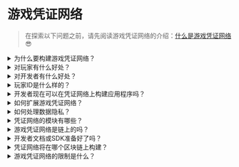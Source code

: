 # 游戏凭证网络

> 在探索以下问题之前，请先阅读游戏凭证网络的介绍：[什么是游戏凭证网络](gaming-credential-network.md#what-is-a-gaming-credential-network "mention") :sunglasses:

<details>

<summary>为什么要构建游戏凭证网络？</summary>

在当今社会，休闲时间越来越丰富，玩家们花费了大量时间沉浸在游戏世界中。然而，从这些经历中产生的数据往往被低估，并分散在多个游戏中。XBorg认识到玩家时间的价值，并致力于使他们的数据有意义和有价值。可以将其视为游戏[**去中心化标识符（DID）**](https://www.w3.org/TR/did-core/)系统。\
\
此外，游戏凭证网络允许创建与玩家身份相关的更好的游戏应用和互操作性。

</details>

<details>

<summary>对玩家有什么好处？</summary>

* 玩家可以在一个地方拥有和集中他们的游戏数据
* 玩家可以在生态系统内获得游戏应用和工具
* 玩家可以将他们的数据变现

</details>

<details>

<summary>对开发者有什么好处？</summary>

* 开发者可以开发定制的玩家体验
* 企业可以通过针对玩家收费来获取用户
* 游戏凭证网络提供即时访问游戏和开发者，扩大了它们的影响范围
* 开发者可以访问更精细的数据，提高匹配准确性和其他应用功能
* 该平台为应用程序提供了新的用例，包括基于声誉的借贷

</details>

<details>

<summary>玩家ID是什么样的？</summary>

玩家ID是一个代表用户获取的所有Soulbound令牌的聚合的Soulbound令牌。玩家ID还包括XBorg生态系统之外的Soulbound令牌，如Lens协议。

</details>

<details>

<summary>开发者现在可以在凭证网络上构建应用程序吗？</summary>

目前，游戏凭证网络是集中化的。在网络去中心化后，开发者可以在其上构建应用程序。

</details>

<details>

<summary>如何扩展游戏凭证网络？</summary>

游戏和社区参与应用是主要的应用程序，它使我们能够扩展游戏凭证网络。

</details>

<details>

<summary>如何处理数据隐私？</summary>

未来的协议迭代将允许玩家通过启用选择性的选择性地披露相关数据点，从而实现选择加入/退出功能。此外，零知识技术将在随后的更新中加入，突显了该平台对隐私和数据安全的坚定承诺。

</details>

<details>

<summary>凭证网络的模块有哪些？</summary>

* 社区
* 玩家
* 游戏

### ![](../.gitbook/assets/modules.png)

</details>

<details>

<summary>游戏凭证网络是链上的吗？</summary>

目前，游戏凭证网络安全地存储在链下。然而，随着生态系统的发展和用户基数超过10万的门槛，网络将无缝地过渡到区块链上，突显了XBorg对可访问性和透明性的坚定承诺。

</details>

<details>

<summary>开发者文档或SDK准备好了吗？</summary>

目前正在进行中，但将在2023年底发布。

</details>

<details>

<summary>凭证网络将在哪个区块链上构建？</summary>

最初是Polygon和其他L2。随着网络的发展，它将成为自己的L2/L3，即Borg链。

</details>

<details>

<summary>游戏凭证网络的限制是什么？</summary>

* **Sybil抵抗：**网络基础设施的固有限制在于其用户易受到采用虚假身份或利用人工智能等先进技术来操纵其数字身份的影响。为了减轻Sybil攻击的不利影响，一种有效的策略是将身份证明机制纳入网络的基础协议中。

<!---->

* **规模：**凭证网络的真正价值主张取决于实现必要的网络规模水平，这是XBorg目前具有重要战略意义的优先事项。然而，一旦实现了这个目标，从网络中可以获得的潜在效用是无限的。

</details>